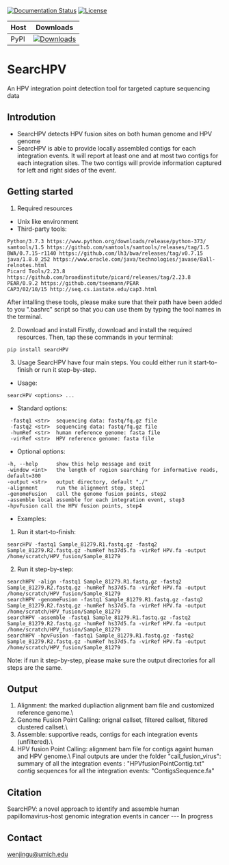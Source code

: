 [![Documentation Status](https://readthedocs.org/projects/searchpv/badge/?version=latest)](https://searchpv.readthedocs.io/en/latest/?badge=latest)
[![License](https://img.shields.io/badge/License-BSD%203--Clause-blue.svg)](https://github.com/WenjinGudaisy/SearcHPV/blob/main/LICENSE) 
</br> 

|Host | Downloads |
|:----|:---------:|
|PyPI | [![Downloads](https://pepy.tech/badge/searchpv)](https://pepy.tech/project/searchpv)

# SearcHPV
An HPV integration point detection tool for targeted capture sequencing data

## Introdution
* SearcHPV detects HPV fusion sites on both human genome and HPV genome
* SearcHPV is able to provide locally assembled contigs for each integration events. It will report at least one and at most two contigs for each integration sites. The two contigs will provide information captured for left and right sides of the event.

## Getting started
1. Required resources
* Unix like environment
* Third-party tools:
```
Python/3.7.3 https://www.python.org/downloads/release/python-373/
samtools/1.5 https://github.com/samtools/samtools/releases/tag/1.5
BWA/0.7.15-r1140 https://github.com/lh3/bwa/releases/tag/v0.7.15
java/1.8.0_252 https://www.oracle.com/java/technologies/javase/8all-relnotes.html
Picard Tools/2.23.8 https://github.com/broadinstitute/picard/releases/tag/2.23.8
PEAR/0.9.2 https://github.com/tseemann/PEAR
CAP3/02/10/15 http://seq.cs.iastate.edu/cap3.html

```
After intalling these tools, please make sure that their path have been added to you ".bashrc" script so that you can use them by typing the tool names in the terminal.

2. Download and install
Firstly, download and install the required resources.
Then, tap these commands in your terminal:
```
pip install searcHPV

```

3. Usage
SearcHPV have four main steps. You could either run it start-to-finish or run it step-by-step.

* Usage:
```
searcHPV <options> ...
```
* Standard options:
```
 -fastq1 <str>  sequencing data: fastq/fq.gz file
 -fastq2 <str>  sequencing data: fastq/fq.gz file
 -humRef <str>  human reference genome: fasta file
 -virRef <str>  HPV reference genome: fasta file
```
* Optional options:
```
-h, --help      show this help message and exit
-window <int>   the length of region searching for informative reads, default=300
-output <str>   output directory, default "./"
-alignment      run the alignment step, step1
-genomeFusion   call the genome fusion points, step2
-assemble local assemble for each integration event, step3
-hpvFusion call the HPV fusion points, step4

```
* Examples:
1) Run it start-to-finish:
```
searcHPV -fastq1 Sample_81279.R1.fastq.gz -fastq2 Sample_81279.R2.fastq.gz -humRef hs37d5.fa -virRef HPV.fa -output /home/scratch/HPV_fusion/Sample_81279

```
2) Run it step-by-step:
```
searchHPV -align -fastq1 Sample_81279.R1.fastq.gz -fastq2 Sample_81279.R2.fastq.gz -humRef hs37d5.fa -virRef HPV.fa -output /home/scratch/HPV_fusion/Sample_81279
searchHPV -genomeFusion -fastq1 Sample_81279.R1.fastq.gz -fastq2 Sample_81279.R2.fastq.gz -humRef hs37d5.fa -virRef HPV.fa -output /home/scratch/HPV_fusion/Sample_81279
searchHPV -assemble -fastq1 Sample_81279.R1.fastq.gz -fastq2 Sample_81279.R2.fastq.gz -humRef hs37d5.fa -virRef HPV.fa -output /home/scratch/HPV_fusion/Sample_81279
searchHPV -hpvFusion -fastq1 Sample_81279.R1.fastq.gz -fastq2 Sample_81279.R2.fastq.gz -humRef hs37d5.fa -virRef HPV.fa -output /home/scratch/HPV_fusion/Sample_81279

```
Note: if run it step-by-step, please make sure the output directories for all steps are the same.

## Output
1. Alignment: the marked dupliaction alignment bam file and customized reference genome.\\
2. Genome Fusion Point Calling: orignal callset, filtered callset, filtered clustered callset.\\
3. Assemble: supportive reads, contigs for each integration events (unfiltered).\\
4. HPV fusion Point Calling: alignment bam file for contigs againt human and HPV genome.\\
Final outputs are under the folder "call_fusion_virus": 
summary of all the integration events : "HPVfusionPointContig.txt"
contig sequences for all the integration events: "ContigsSequence.fa"

## Citation
SearcHPV: a novel approach to identify and assemble human papillomavirus-host genomic integration events in cancer --- In progress

## Contact
wenjingu@umich.edu




